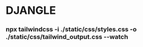 # DJANGLE

### npx tailwindcss -i ./static/css/styles.css -o ./static/css/tailwind_output.css --watch